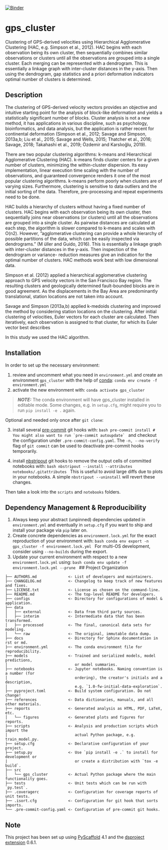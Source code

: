 [![Binder](https://mybinder.org/badge_logo.svg)](https://mybinder.org/v2/gh/aozbakir/gps_cluster/main)
# gps_cluster

Clustering of GPS-derived velocities using Hierarchical Agglomerative
Clustering (HAC, e.g. Simpson et al., 2012). HAC begins with each observation
being its own cluster, then sequentially combines similar observations or
clusters until all the observations are grouped into a single cluster. Each
merging can be represented with a dendrogram. This is essentially a linkage
graph with inter-cluster distances in the y-axis. Then using the dendrogram, gap
statistics and a priori deformation indicators optimal number of clusters is
determined.

## Description

The clustering of GPS-derived velocity vectors provides an objective and intuitive starting point for the analysis of block-like deformation and yields
a statistically significant number of blocks. Cluster analysis is not a new
method, it has applications in various discipline, such as psychology,
bioinformatics, and data analysis, but the application is rather recent for
continental deformation (Simpson et al., 2012; Savage and Simpson, 2013a,b; Liu
et al., 2015; Savage and Wells, 2015; Thatcher et al., 2016; Savage, 2018;
Takahashi et al., 2019; Özdemir and Karslıoğlu, 2019).

There are two popular clustering algorithms: k-means and Hierarchical
Agglomerative Clustering (HAC). k-means finds cluster centers for a given
number of clusters, minimizing the within-cluster dispersion. Its easy
implementation, linear execution time scaling with the number of observations,
and guaranteed convergence renders it one of the most popular clustering
algorithms. k-means perform poorly when clusters are of varying sizes.
Furthermore, clustering is sensitive to data outliers and the initial sorting
of the data. Therefore, pre-processing and repeat experiments need to be done.

HAC builds a hierarchy of clusters without having a fixed number of clusters.
HAC begins with each observation being its own cluster, then sequentially joins
near observations (or clusters) until all the observations are grouped into a
single cluster. As pairwise distances are calculated at each step, the
algorithm is slower compared to k-means and scales with O(n2). However,
”agglomerative clustering can provide a whole hierarchy of possible partitions
of the data, which can be easily inspected via dendrograms.” (M ̈uller and
Guido, 2016). This is essentially a linkage graph with inter-cluster
distances in the y-axis. Then inspection of the dendrogram or variance-
reduction measures give an indication for the optimal number of clusters. HAC
methods work best with low dimensional data.

Simpson et al. (2012) applied a hierarchical agglomerative clustering approach
to GPS velocity vectors in the San Francisco Bay region. The resulting clusters
and geologically determined fault-bounded blocks are in good agreement. As the
displacements in the Bay Area are predominantly translational, station
locations are not taken into account.

Savage and Simpson (2013a,b) applied k-medoids clustering and improved the
method by considering station locations on the clustering. After initial
clustering of velocities, Euler vectors for each cluster are calculated. Then
iteratively, each observation is assigned to that cluster, for which its Euler
vector best describes

In this study we used the HAC algorithm.

## Installation

In order to set up the necessary environment:

1. review and uncomment what you need in `environment.yml` and create an
   environment `gps_cluster` with the help of [conda]: ``` conda env create -f
environment.yml ```
2. activate the new environment with: ``` conda activate gps_cluster ```

> **_NOTE:_**  The conda environment will have gps_cluster installed in
> editable mode.  Some changes, e.g. in `setup.cfg`, might require you to run
> `pip install -e .` again.


Optional and needed only once after `git clone`:

3. install several [pre-commit] git hooks with: ```bash pre-commit install #
You might also want to run `pre-commit autoupdate` ``` and checkout the
configuration under `.pre-commit-config.yaml`.  The `-n, --no-verify` flag of
`git commit` can be used to deactivate pre-commit hooks temporarily.

4. install [nbstripout] git hooks to remove the output cells of committed
notebooks with: ```bash nbstripout --install --attributes
notebooks/.gitattributes ``` This is useful to avoid large diffs due to plots
in your notebooks.  A simple `nbstripout --uninstall` will revert these
changes.


Then take a look into the `scripts` and `notebooks` folders.

## Dependency Management & Reproducibility

1. Always keep your abstract (unpinned) dependencies updated in
`environment.yml` and eventually in `setup.cfg` if you want to ship and install
your package via `pip` later on.
2. Create concrete dependencies as `environment.lock.yml` for the exact
reproduction of your environment with: ```bash conda env export -n gps_cluster
-f environment.lock.yml ``` For multi-OS development, consider using
`--no-builds` during the export.
3. Update your current environment with respect to a new `environment.lock.yml`
using: ```bash conda env update -f environment.lock.yml --prune ``` ## Project
Organization

```
├── AUTHORS.md              <- List of developers and maintainers.
├── CHANGELOG.md            <- Changelog to keep track of new features and fixes.
├── LICENSE.txt             <- License as chosen on the command-line.
├── README.md               <- The top-level README for developers.
├── configs                 <- Directory for configurations of model & application.
├── data
│   ├── external            <- Data from third party sources.
│   ├── interim             <- Intermediate data that has been transformed.
│   ├── processed           <- The final, canonical data sets for modeling.
│   └── raw                 <- The original, immutable data dump.
├── docs                    <- Directory for Sphinx documentation in rst or md.
├── environment.yml         <- The conda environment file for reproducibility.
├── models                  <- Trained and serialized models, model predictions,
│                              or model summaries.
├── notebooks               <- Jupyter notebooks. Naming convention is a number (for
│                              ordering), the creator's initials and a description,
│                              e.g. `1.0-fw-initial-data-exploration`.
├── pyproject.toml          <- Build system configuration. Do not change!
├── references              <- Data dictionaries, manuals, and all other materials.
├── reports                 <- Generated analysis as HTML, PDF, LaTeX, etc.
│   └── figures             <- Generated plots and figures for reports.
├── scripts                 <- Analysis and production scripts which import the
│                              actual Python package, e.g. train_model.py.
├── setup.cfg               <- Declarative configuration of your project.
├── setup.py                <- Use `pip install -e .` to install for development or
|                              or create a distribution with `tox -e build`.
├── src
│   └── gps_cluster         <- Actual Python package where the main functionality goes.
├── tests                   <- Unit tests which can be run with `py.test`.
├── .coveragerc             <- Configuration for coverage reports of unit tests.
├── .isort.cfg              <- Configuration for git hook that sorts imports.
└── .pre-commit-config.yaml <- Configuration of pre-commit git hooks.
```

<!-- pyscaffold-notes -->

## Note

This project has been set up using [PyScaffold] 4.1 and the [dsproject extension] 0.6.1.

[conda]: https://docs.conda.io/
[pre-commit]: https://pre-commit.com/
[Jupyter]: https://jupyter.org/
[nbstripout]: https://github.com/kynan/nbstripout
[Google style]: http://google.github.io/styleguide/pyguide.html#38-comments-and-docstrings
[PyScaffold]: https://pyscaffold.org/
[dsproject extension]: https://github.com/pyscaffold/pyscaffoldext-dsproject
